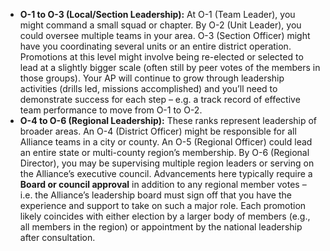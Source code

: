 - **O-1 to O-3 (Local/Section Leadership):** At O-1 (Team Leader), you might command a small squad or chapter. By O-2 (Unit Leader), you could oversee multiple teams in your area. O-3 (Section Officer) might have you coordinating several units or an entire district operation. Promotions at this level might involve being re-elected or selected to lead at a slightly bigger scale (often still by peer votes of the members in those groups). Your AP will continue to grow through leadership activities (drills led, missions accomplished) and you’ll need to demonstrate success for each step – e.g. a track record of effective team performance to move from O-1 to O-2.  
- **O-4 to O-6 (Regional Leadership):** These ranks represent leadership of broader areas. An O-4 (District Officer) might be responsible for all Alliance teams in a city or county. An O-5 (Regional Officer) could lead an entire state or multi-county region’s membership. By O-6 (Regional Director), you may be supervising multiple region leaders or serving on the Alliance’s executive council. Advancements here typically require a **Board or council approval** in addition to any regional member votes – i.e. the Alliance’s leadership board must sign off that you have the experience and support to take on such a major role. Each promotion likely coincides with either election by a larger body of members (e.g., all members in the region) or appointment by the national leadership after consultation.